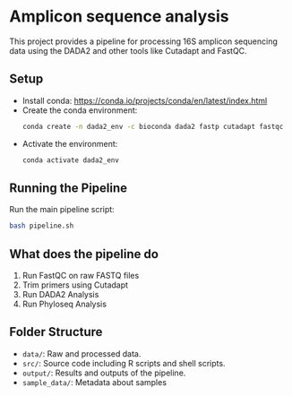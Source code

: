 
# Amplicon sequence analysis

This project provides a pipeline for processing 16S amplicon sequencing data using the DADA2 and other tools like Cutadapt and FastQC.

## Setup

- Install conda: https://conda.io/projects/conda/en/latest/index.html
- Create the conda environment:
  ```bash
  conda create -n dada2_env -c bioconda dada2 fastp cutadapt fastqc
  ```
- Activate the environment:
  ```bash
  conda activate dada2_env
  ```

## Running the Pipeline

Run the main pipeline script:
```bash
bash pipeline.sh
```
## What does the pipeline do

1. Run FastQC on raw FASTQ files
2. Trim primers using Cutadapt
3. Run DADA2 Analysis
4. Run Phyloseq Analysis

## Folder Structure

- `data/`: Raw and processed data.
- `src/`: Source code including R scripts and shell scripts.
- `output/`: Results and outputs of the pipeline.
- `sample_data/`: Metadata about samples

```

